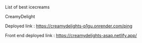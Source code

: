 List of best icecreams

CreamyDelight


Deployed link : https://creamydelights-p1gu.onrender.com/ping


Front end deployed link : https://creamydelights-asap.netlify.app/